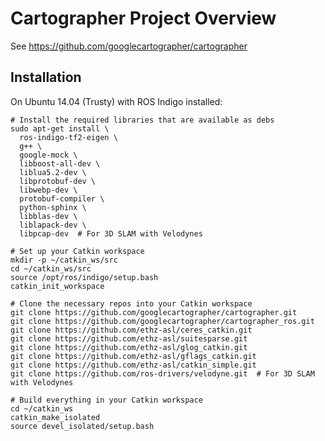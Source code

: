 # Cartographer Project Overview

See https://github.com/googlecartographer/cartographer

## Installation

On Ubuntu 14.04 (Trusty) with ROS Indigo installed:

    # Install the required libraries that are available as debs
    sudo apt-get install \
      ros-indigo-tf2-eigen \
      g++ \
      google-mock \
      libboost-all-dev \
      liblua5.2-dev \
      libprotobuf-dev \
      libwebp-dev \
      protobuf-compiler \
      python-sphinx \
      libblas-dev \
      liblapack-dev \
      libpcap-dev  # For 3D SLAM with Velodynes

    # Set up your Catkin workspace
    mkdir -p ~/catkin_ws/src
    cd ~/catkin_ws/src
    source /opt/ros/indigo/setup.bash
    catkin_init_workspace

    # Clone the necessary repos into your Catkin workspace
    git clone https://github.com/googlecartographer/cartographer.git
    git clone https://github.com/googlecartographer/cartographer_ros.git
    git clone https://github.com/ethz-asl/ceres_catkin.git
    git clone https://github.com/ethz-asl/suitesparse.git
    git clone https://github.com/ethz-asl/glog_catkin.git
    git clone https://github.com/ethz-asl/gflags_catkin.git
    git clone https://github.com/ethz-asl/catkin_simple.git
    git clone https://github.com/ros-drivers/velodyne.git  # For 3D SLAM with Velodynes

    # Build everything in your Catkin workspace
    cd ~/catkin_ws
    catkin_make_isolated
    source devel_isolated/setup.bash
